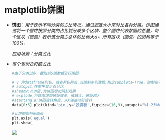 # matplotlib饼图

- **饼图**：*用于表示不同分类的占比情况，通过弧度大小来对比各种分类。饼图通过将一个圆饼按照分类的占比划分成多个区块，整个圆饼代表数据的总量，每个区块（圆弧）表示该分类占总体的比例大小，所有区块（圆弧）的加和等于 100%。*

  *应用场景：分类占比*

- *每个省份投资额占比*

  ```python
  #由于分类过多，截取前5组数据进行绘图
  
  # y 为dataframe列名，或者列名列表,当绘制多列数据,指定subplots=True，绘制在不同的子图中
  # autopct:在图中显示百分比
  #shadow:布尔值,为饼图增加阴影效果
  # explode:为饼图增加破裂效果，值越大，破裂越大
  #startangle:饼图旋转角度，从X轴逆时针旋转
  data[0:5].plot(kind='pie',y='投资额',figsize=(16,9),autopct="%1.2f%%",shadow=True,explode=(0,0,0.3,0,0),startangle=90)
  
  #让饼图保持正圆形
  plt.axis('equal')
  plt.show()
  ```

  ![](C:\Users\唐禹\Desktop\数据分析-唐禹\matplotlib\图\饼图.png)
